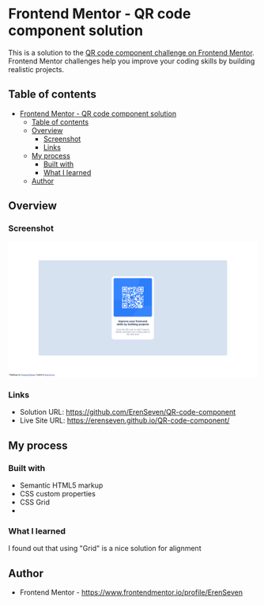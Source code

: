 # Frontend Mentor - QR code component solution

This is a solution to the [QR code component challenge on Frontend Mentor](https://www.frontendmentor.io/challenges/qr-code-component-iux_sIO_H). Frontend Mentor challenges help you improve your coding skills by building realistic projects. 

## Table of contents

- [Frontend Mentor - QR code component solution](#frontend-mentor---qr-code-component-solution)
  - [Table of contents](#table-of-contents)
  - [Overview](#overview)
    - [Screenshot](#screenshot)
    - [Links](#links)
  - [My process](#my-process)
    - [Built with](#built-with)
    - [What I learned](#what-i-learned)
  - [Author](#author)


## Overview

### Screenshot
![](/Screenshot1.png?raw=true)



### Links

- Solution URL: https://github.com/ErenSeven/QR-code-component
- Live Site URL: https://erenseven.github.io/QR-code-component/

## My process

### Built with

- Semantic HTML5 markup
- CSS custom properties
- CSS Grid
- 
### What I learned

I found out that using "Grid" is a nice solution for alignment

## Author

- Frontend Mentor - https://www.frontendmentor.io/profile/ErenSeven
